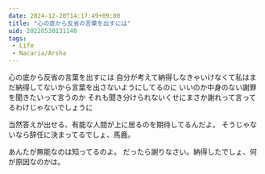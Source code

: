 ```yaml
---
date: 2024-12-20T14:17:49+09:00
title: "心の底から反省の言葉を出すには"
uid: 20220530131140
tags:
 - Life
 - Nacaria/Arsha
---
```


心の底から反省の言葉を出すには
自分が考えて納得しなきゃいけなくて私はまだ納得してないから言葉を出さないようにしてるのに
いいのか中身のない謝罪を聞きたいって言うのか
それも聞き分けられないくせにまさか謝れって言ってるわけじゃないでしょうに

当然答えが出せる、有能な人間が上に居るのを期待してるんだよ。
そうじゃないなら辞任に決まってるでしょ、馬鹿。

あんたが無能なのは知ってるのよ。
だったら謝りなさい。納得したでしょ、何が原因なのかは。